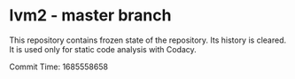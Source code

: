 # lvm2 - master branch

This repository contains frozen state of the repository.
Its history is cleared. It is used only for static code
analysis with Codacy.

Commit Time: 1685558658